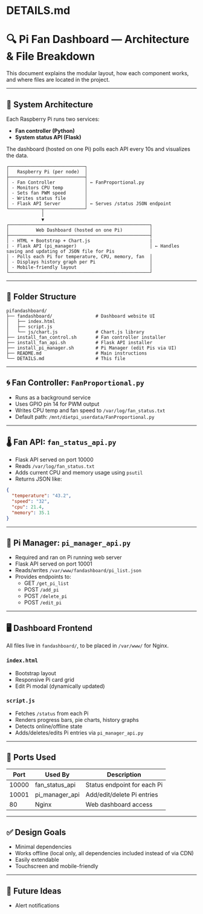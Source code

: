 # DETAILS.md

# 🔍 Pi Fan Dashboard — Architecture & File Breakdown

This document explains the modular layout, how each component works, and where files are located in the project.

---

## 🧠 System Architecture

Each Raspberry Pi runs two services:
- **Fan controller (Python)**
- **System status API (Flask)**

The dashboard (hosted on one Pi) polls each API every 10s and visualizes the data.

```plaintext
┌────────────────────────────┐
│   Raspberry Pi (per node)  │
├────────────────────────────┤
│ - Fan Controller           │ ← FanProportional.py
│ - Monitors CPU temp        │
│ - Sets fan PWM speed       │
│ - Writes status file       │
│ - Flask API Server         │ ← Serves /status JSON endpoint
└────────────┬───────────────┘
             │
             ▼
┌────────────────────────────────────────────────────┐
│          Web Dashboard (hosted on one Pi)          │
├────────────────────────────────────────────────────┤
│ - HTML + Bootstrap + Chart.js                      |
| - Flask API (pi_manager)                           │ ← Handles saving and updating of JSON file for Pis
│ - Polls each Pi for temperature, CPU, memory, fan  │
│ - Displays history graph per Pi                    │
│ - Mobile-friendly layout                           │
└────────────────────────────────────────────────────┘
```

---

## 📁 Folder Structure

```
pifandashboard/
├── fandashboard/                # Dashboard website UI
│   ├── index.html
│   ├── script.js
│   └── js/chart.js              # Chart.js library
├── install_fan_control.sh       # Fan controller installer
├── install_fan_api.sh           # Flask API installer
├── install_pi_manager.sh        # Pi Manager (edit Pis via UI)
├── README.md                    # Main instructions
└── DETAILS.md                   # This file
```

---

## 🌀 Fan Controller: `FanProportional.py`

- Runs as a background service
- Uses GPIO pin 14 for PWM output
- Writes CPU temp and fan speed to `/var/log/fan_status.txt`
- Default path: `/mnt/dietpi_userdata/FanProportional.py`

---

## 🌡️ Fan API: `fan_status_api.py`

- Flask API served on port 10000
- Reads `/var/log/fan_status.txt`
- Adds current CPU and memory usage using `psutil`
- Returns JSON like:

```json
{
  "temperature": "43.2",
  "speed": "32",
  "cpu": 21.4,
  "memory": 35.1
}
```

---

## 🧠 Pi Manager: `pi_manager_api.py`

- Required and ran on Pi running web server
- Flask API served on port 10001
- Reads/writes `/var/www/fandashboard/pi_list.json`
- Provides endpoints to:
  - GET `/get_pi_list`
  - POST `/add_pi`
  - POST `/delete_pi`
  - POST `/edit_pi`

---

## 🖥️ Dashboard Frontend

All files live in `fandashboard/`, to be placed in `/var/www/` for Nginx.

### `index.html`
- Bootstrap layout
- Responsive Pi card grid
- Edit Pi modal (dynamically updated)

### `script.js`
- Fetches `/status` from each Pi
- Renders progress bars, pie charts, history graphs
- Detects online/offline state
- Adds/deletes/edits Pi entries via `pi_manager_api.py`

---

## 🔌 Ports Used

| Port     | Used By          | Description                 |
|----------|------------------|-----------------------------|
| 10000    | fan_status_api   | Status endpoint for each Pi |
| 10001    | pi_manager_api   | Add/edit/delete Pi entries  |
| 80       | Nginx            | Web dashboard access        |

---

## ✅ Design Goals

- Minimal dependencies
- Works offline (local only, all dependencies included instead of via CDN)
- Easily extendable
- Touchscreen and mobile-friendly

---

## 🚀 Future Ideas

- Alert notifications